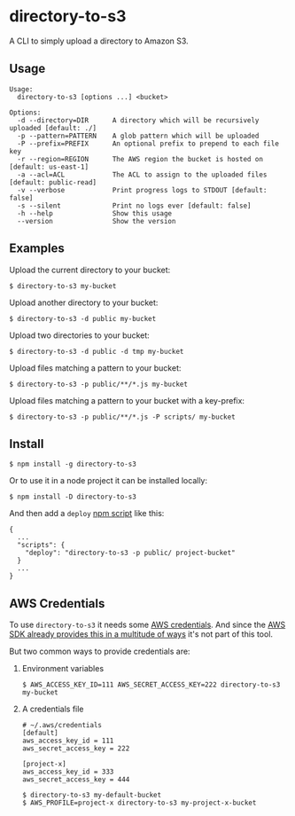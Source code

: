 directory-to-s3
===============

A CLI to simply upload a directory to Amazon S3.

## Usage

```
Usage:
  directory-to-s3 [options ...] <bucket>

Options:
  -d --directory=DIR      A directory which will be recursively uploaded [default: ./]
  -p --pattern=PATTERN    A glob pattern which will be uploaded
  -P --prefix=PREFIX      An optional prefix to prepend to each file key
  -r --region=REGION      The AWS region the bucket is hosted on [default: us-east-1]
  -a --acl=ACL            The ACL to assign to the uploaded files [default: public-read]
  -v --verbose            Print progress logs to STDOUT [default: false]
  -s --silent             Print no logs ever [default: false]
  -h --help               Show this usage
  --version               Show the version
```

## Examples

Upload the current directory to your bucket:

```
$ directory-to-s3 my-bucket
```


Upload another directory to your bucket:

```
$ directory-to-s3 -d public my-bucket
```


Upload two directories to your bucket:

```
$ directory-to-s3 -d public -d tmp my-bucket
```


Upload files matching a pattern to your bucket:

```
$ directory-to-s3 -p public/**/*.js my-bucket
```


Upload files matching a pattern to your bucket with a key-prefix:

```
$ directory-to-s3 -p public/**/*.js -P scripts/ my-bucket
```

## Install

```
$ npm install -g directory-to-s3
```

Or to use it in a node project it can be installed locally:

```
$ npm install -D directory-to-s3
```

And then add a `deploy` [npm script](https://docs.npmjs.com/misc/scripts) like this:

```
{
  ...
  "scripts": {
    "deploy": "directory-to-s3 -p public/ project-bucket"
  }
  ...
}
```

## AWS Credentials

To use `directory-to-s3` it needs some [AWS credentials](http://docs.aws.amazon.com/general/latest/gr/aws-security-credentials.html). And since the [AWS SDK already provides this in a multitude of ways](http://docs.aws.amazon.com/AWSJavaScriptSDK/guide/node-configuring.html#Setting_AWS_Credentials) it's not part of this tool.

But two common ways to provide credentials are:

1. Environment variables

    ```
    $ AWS_ACCESS_KEY_ID=111 AWS_SECRET_ACCESS_KEY=222 directory-to-s3 my-bucket
    ```

2. A credentials file

    ```
    # ~/.aws/credentials
    [default]
    aws_access_key_id = 111
    aws_secret_access_key = 222

    [project-x]
    aws_access_key_id = 333
    aws_secret_access_key = 444
    ```

    ```
    $ directory-to-s3 my-default-bucket
    $ AWS_PROFILE=project-x directory-to-s3 my-project-x-bucket
    ```
